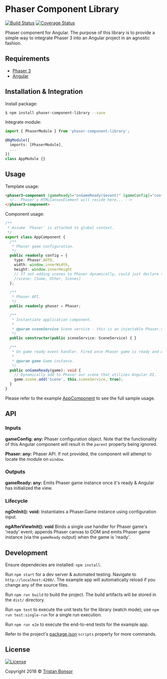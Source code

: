 # Phaser Component Library

[![Build Status](https://travis-ci.org/TristanBonsor/phaser-component-library.svg?branch=develop)](https://travis-ci.org/TristanBonsor/phaser-component-library)
[![Coverage Status](https://coveralls.io/repos/github/TristanBonsor/phaser-component-library/badge.svg?branch=master)](https://coveralls.io/github/TristanBonsor/phaser-component-library?branch=develop)

Phaser component for Angular. The purpose of this library is to provide a simple way to integrate Phaser 3 into an Angular project in an agnostic fashion.

## Requirements

- [Phaser 3](https://github.com/photonstorm/phaser)
- [Angular](https://github.com/angular/angular)

## Installation & Integration

Install package:

```bash
$ npm install phaser-component-library --save
```

Integrate module:

```typescript
import { PhaserModule } from 'phaser-component-library';

@NgModule({
  imports: [PhaserModule],
  ...
})
class AppModule {}
```

## Usage

Template usage:

```html
<phaser3-component (gameReady)="onGameReady($event)" [gameConfig]="config" [Phaser]="phaser">
  <!-- Phaser's HTMLCanvasElement will reside here... -->
</phaser3-component>
```

Component usage:

```typescript
/**
 * Assume `Phaser` is attached to global context.
 */
export class AppComponent {
  /**
   * Phaser game configuration.
   */
  public readonly config = {
    type: Phaser.AUTO,
    width: window.innerWidth,
    height: window.innerHeight
    // If not adding scenes to Phaser dynamically, could just declare them here. Or maybe do both...
    //scene: [Some, Other, Scenes]
  };

  /**
   * Phaser API.
   */
  public readonly phaser = Phaser;

  /**
   * Instantiate application component.
   *
   * @param sceneService Scene service - this is an injectable Phaser.Scene sub-class.
   */
  public constructor(public sceneService: SceneService) { }

  /**
   * On game ready event handler. Fired once Phaser game is ready and Angular view is initialized.
   *
   * @param game Game instance.
   */
  public onGameReady(game): void {
    // Dynamically add to Phaser our scene that utilizes Angular DI.
    game.scene.add('Scene', this.sceneService, true);
  }
}
```

Please refer to the example [AppComponent](https://github.com/TristanBonsor/phaser-component-library/blob/develop/src/app/app.component.ts) to see the full sample usage.

## API

### Inputs

**gameConfig: any:** Phaser configuration object. Note that the functionality of this Angular component will result in the `parent` property being ignored.

**Phaser: any:** Phaser API. If not provided, the component will attempt to locate the module on `window`.

### Outputs

**gameReady: any:** Emits Phaser game instance once it's ready & Angular has initialized the view.

### Lifecycle

**ngOnInit(): void:** Instantiates a Phaser.Game instance using configuration input.

**ngAfterViewInit(): void** Binds a single use handler for Phaser game's 'ready' event; appends Phaser canvas to DOM and emits Phaser game instance (via the `gameReady` output) when the game is 'ready'.

## Development

Ensure dependecies are installed: `npm install`.

Run `npm start` for a dev server & automated testing. Navigate to `http://localhost:4200/`. The example app will automatically reload if you change any of the source files.

Run `npm run build` to build the project. The build artifacts will be stored in the `dist/` directory.

Run `npm test` to execute the unit tests for the library (watch mode); use `npm run test:single-run` for a single run execution.

Run `npm run e2e` to execute the end-to-end tests for the example app.

Refer to the project's [package.json](https://github.com/TristanBonsor/phaser-component-library/blob/develop/package.json) `scripts` property for more commands.

## License

[![License](http://img.shields.io/:license-mit-blue.svg?style=flat-square)](https://raw.githubusercontent.com/TristanBonsor/phaser-component-library/develop/LICENSE)

Copyright 2018 © <a href="https://tristanbonsor.github.io/" target="_blank">Tristan Bonsor</a>
